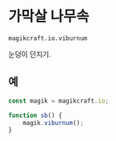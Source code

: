 
# 가막살 나무속

`magikcraft.io.viburnum`

눈덩이 던지기.

## 예

```javascript
const magik = magikcraft.io;

function sb() {
    magik.viburnum();
}
```